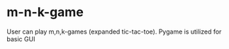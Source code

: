 m-n-k-game
==========

User can play m,n,k-games (expanded tic-tac-toe). Pygame is utilized for basic GUI
